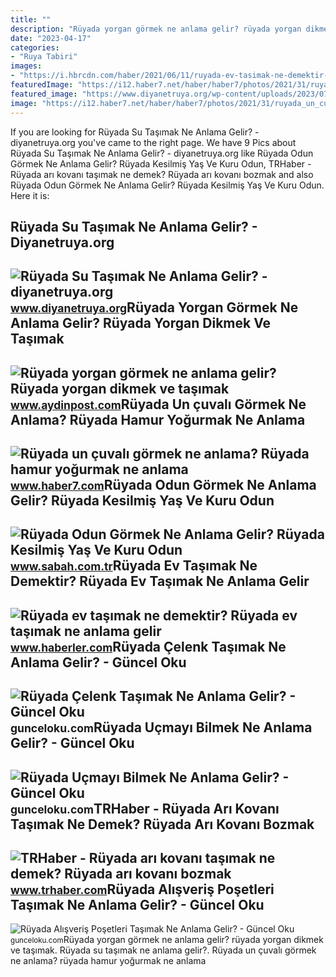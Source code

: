```yaml
---
title: ""
description: "Rüyada yorgan görmek ne anlama gelir? rüyada yorgan dikmek ve taşımak"
date: "2023-04-17"
categories:
- "Ruya Tabiri"
images:
- "https://i.hbrcdn.com/haber/2021/06/11/ruyada-ev-tasimak-ne-demektir-ruyada-ev-tasimak-14194788_3651_amp.jpg"
featuredImage: "https://i12.haber7.net/haber/haber7/photos/2021/31/ruyada_un_cuvali_gormek_ne_anlama_ruyada_cuvalla_un_tasimak_ne_anlama_gelir_1627888649_4271.jpg"
featured_image: "https://www.diyanetruya.org/wp-content/uploads/2023/07/Ruyada-Su-Tasimak-Ne-Anlama-Gelir.jpg"
image: "https://i12.haber7.net/haber/haber7/photos/2021/31/ruyada_un_cuvali_gormek_ne_anlama_ruyada_cuvalla_un_tasimak_ne_anlama_gelir_1627888649_4271.jpg"
---
```


If you are looking for Rüyada Su Taşımak Ne Anlama Gelir? - diyanetruya.org you've came to the right page. We have 9 Pics about Rüyada Su Taşımak Ne Anlama Gelir? - diyanetruya.org like Rüyada Odun Görmek Ne Anlama Gelir? Rüyada Kesilmiş Yaş Ve Kuru Odun, TRHaber - Rüyada arı kovanı taşımak ne demek? Rüyada arı kovanı bozmak and also Rüyada Odun Görmek Ne Anlama Gelir? Rüyada Kesilmiş Yaş Ve Kuru Odun. Here it is:

Rüyada Su Taşımak Ne Anlama Gelir? - Diyanetruya.org
----------------------------------------------------

 ![Rüyada Su Taşımak Ne Anlama Gelir? - diyanetruya.org](https://www.diyanetruya.org/wp-content/uploads/2023/07/Ruyada-Su-Tasimak-Ne-Anlama-Gelir.jpg) <small>www.diyanetruya.org</small>Rüyada Yorgan Görmek Ne Anlama Gelir? Rüyada Yorgan Dikmek Ve Taşımak
---------------------------------------------------------------------

 ![Rüyada yorgan görmek ne anlama gelir? Rüyada yorgan dikmek ve taşımak](https://aydinpostcom.teimg.com/crop/1280x720/aydinpost-com/images/haberler/2020/03/ruyada-yorgan-gormek-ne-anlama-gelir-ruyada-yorgan-dikmek-ve-tasimak-anlami_CCHr91qrrx.jpg) <small>www.aydinpost.com</small>Rüyada Un çuvalı Görmek Ne Anlama? Rüyada Hamur Yoğurmak Ne Anlama
------------------------------------------------------------------

 ![Rüyada un çuvalı görmek ne anlama? Rüyada hamur yoğurmak ne anlama](https://i12.haber7.net/haber/haber7/photos/2021/31/ruyada_un_cuvali_gormek_ne_anlama_ruyada_cuvalla_un_tasimak_ne_anlama_gelir_1627888649_4271.jpg) <small>www.haber7.com</small>Rüyada Odun Görmek Ne Anlama Gelir? Rüyada Kesilmiş Yaş Ve Kuru Odun
--------------------------------------------------------------------

 ![Rüyada Odun Görmek Ne Anlama Gelir? Rüyada Kesilmiş Yaş Ve Kuru Odun](https://iasbh.tmgrup.com.tr/03346d/752/395/0/101/724/481?u=https://isbh.tmgrup.com.tr/sbh/2022/04/29/ruyada-odun-gormek-ne-anlama-gelir-ruyada-kesilmis-yas-ve-kuru-odun-yigini-gormek-toplamak-kesmek-tasimak-anla-1651221942018.jpg) <small>www.sabah.com.tr</small>Rüyada Ev Taşımak Ne Demektir? Rüyada Ev Taşımak Ne Anlama Gelir
----------------------------------------------------------------

 ![Rüyada ev taşımak ne demektir? Rüyada ev taşımak ne anlama gelir](https://i.hbrcdn.com/haber/2021/06/11/ruyada-ev-tasimak-ne-demektir-ruyada-ev-tasimak-14194788_3651_amp.jpg) <small>www.haberler.com</small>Rüyada Çelenk Taşımak Ne Anlama Gelir? - Güncel Oku
---------------------------------------------------

 ![Rüyada Çelenk Taşımak Ne Anlama Gelir? - Güncel Oku](https://gunceloku.com/uploads/ruyada-celenk-tasimak-ne-anlama-gelir-626d0e4345043.jpg) <small>gunceloku.com</small>Rüyada Uçmayı Bilmek Ne Anlama Gelir? - Güncel Oku
--------------------------------------------------

 ![Rüyada Uçmayı Bilmek Ne Anlama Gelir? - Güncel Oku](https://gunceloku.com/uploads/ruyada-ayna-tasimak-ne-anlama-gelir-62288c6dc3630.jpg) <small>gunceloku.com</small>TRHaber - Rüyada Arı Kovanı Taşımak Ne Demek? Rüyada Arı Kovanı Bozmak
----------------------------------------------------------------------

 ![TRHaber - Rüyada arı kovanı taşımak ne demek? Rüyada arı kovanı bozmak](https://cdn.trhaber.com/images/resize/100/1250x830/haberler/2023/10/ruyada_ari_kovani_tasimak_ne_demek_ruyada_ari_kovani_bozmak_ne_anlama_geliyor_h129433_84c6d.JPG) <small>www.trhaber.com</small>Rüyada Alışveriş Poşetleri Taşımak Ne Anlama Gelir? - Güncel Oku
----------------------------------------------------------------

 ![Rüyada Alışveriş Poşetleri Taşımak Ne Anlama Gelir? - Güncel Oku](https://gunceloku.com/uploads/ruyada-alisveris-posetleri-tasimak-ne-anlama-gelir-6229df94c6705.jpg) <small>gunceloku.com</small>Rüyada yorgan görmek ne anlama gelir? rüyada yorgan dikmek ve taşımak. Rüyada su taşımak ne anlama gelir?. Rüyada un çuvalı görmek ne anlama? rüyada hamur yoğurmak ne anlama
